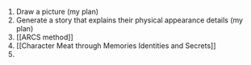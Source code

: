 1. Draw a picture (my plan)
2. Generate a story that explains their physical appearance details (my plan)
3. [[ARCS method]]
4.  [[Character Meat through Memories Identities and Secrets]]
5. 